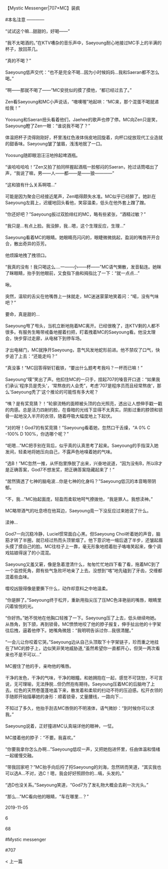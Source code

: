 <br/><br/>【Mystic Messenger|707×MC】装疯<br/><br/>#本名注意 ————<br/><br/>“试试这个嘛...甜甜的，好喝——”<br/><br/>“我不太喝酒的。”在KTV嘈杂的音乐声中，Saeyoung耐心地接过MC手上的半满的杯子，放回茶几。<br/><br/>“真的不喝？”<br/><br/>Saeyoung低声交代：“也不是完全不喝...因为小时候妈妈...我和Saeran都不怎么喝。”<br/><br/>“啊——那就不喝了——”MC安抚似的摸了摸他，“都已经过去了。”<br/><br/>Zen看Saeyoung和MC小声说话，“嗷噢喔”地起哄：“MC来，那个混蛋不喝就递给我！”<br/><br/>Yoosung和Saeran扭头看着他们，Jaehee的歌声也停了停。MC向Zen只是笑，Saeyoung瞪了Zen一眼：“谁说我不喝了？”<br/><br/>体温把杯子烫得刚刚好，杯里浅红色液体俏皮地回旋着，向杯口绽放现代工业造就的甜香味。Saeyoung皱了皱眉，浅浅地抿了一口。<br/><br/>Yoosung随即眼泪汪汪地拎起啤酒瓶。<br/><br/>“诶哈哈哈哈！”Zen又拍了拍同样握起酒瓶一脸郁闷的Saeran，抢过话筒唱出了声，“我说了嘛，男——人——都——是——狼————”<br/><br/>“这和狼有什么关系啊喂...”<br/><br/>可能是因为聚会已经接近尾声，Zen唱得颇失水准。MC似乎已经醉了。她趴在Saeyoung左肩上，迟缓地回头看他，笑容温柔，低头在他外套上蹭了蹭。<br/><br/>“你还好吧？”Saeyoung扳过双脸绯红的MC，略有些紧张，“酒精过敏？”<br/><br/>“我只是...有点上脸。我没醉，我...嗯，这个生理反应，生理...”<br/><br/>Saeyoung看着MC的眼睛。她眼睛亮闪闪的，眼睫微微挑起，盈润的嘴唇开开合合，散出奇异的芬芳。<br/><br/>他烦躁地拽了拽领口。<br/><br/>“我真的没有！我只喝这么....一——小——杯——”MC语气懒散，发音黏连。她眯了眯眼睛，抬手到他眼前，又食指下曲和拇指比了一下：“就一点点...”<br/><br/>啾。<br/><br/>突然，温软的舌尖在他嘴唇上一抹就走，MC迷迷蒙蒙地笑着问：“喏，没有气味吧？”<br/><br/>要命，真是甜的...<br/><br/>Saeyoung甩了甩头，当机立断地拖着MC离开。已经很晚了，连KTV剩的人都不很多。有服务生略带戒备地握着扫把，盯着拽着MC的Saeyoung看。他没太理会，快步穿过走廊，从电梯下到停车场。<br/><br/>才出电梯门，MC就挣开Saeyoung，意气风发地蛇形前进。他不禁叹了口气，快步追了上去：“还能走吗？”<br/><br/>“真没事！”MC回答得斩钉截铁，“要出什么题考考我吗？一杯而已嘛！”<br/><br/>Saeyoung“噗”笑出了声。他扣住MC的一只手，捏起707的嗓音开口道：“如果我们承认'程序员是秃头'，'常熬夜的人会秃”，考虑'707是程序员而且经常熬夜'，那么'Saeyoung秃了'这个推论的可能性有多大呢？<br/><br/>“咦？是有奖竞猜？！”轮廓流畅的面颊被头顶的白光照亮，透出让人想伸手戳一戳的肉感。总是活力四射的脸，在昏暗的光线下显得不太真实。阴影过重的脖颈和锁骨一起地没入半开的衣领，随着呼吸大幅度地上下起伏。<br/><br/>“对的呀！God7的有奖竞猜！”Saeyoung看着她，忽然口干舌燥，“A 0% C -100% D 100%，你选哪个呢？”<br/><br/>“呃嗯...”MC把手别在背后，似乎真的认真思考了起来。Saeyoung的手指深入她发间，轻柔地将她压向自己，不露声色地嗅着她的气味。<br/><br/>“选B！”MC忽然一推，从怀抱里挣脱了出来，兴奋地说道，“因为没有B，所以B才是正确答案，God7不想发奖，把正确答案隐藏起来了！”<br/><br/>“居然猜透了七神的脑电波...你是七神的化身吗？”Saeyoung低沉的本音略带阴郁。<br/><br/>“不，我...”MC抬起面庞，轻盈而柔软地呵气撩拨他，“我是罪人。我想渎神。”<br/><br/>MC略带酒气的吐息喷在他耳边，Saeyoung竟一下没反应过来她说了什么。<br/><br/>渎神...<br/><br/>God7一向沉稳冷静，Luciel惯常面白心黑。但Saeyoung Choi听着她的声音，脑筋才转了半圈，就已经过热而头顶冒烟了。他下意识地一缩后退了半步，还皱起眉头摸了摸自己的脸。MC往柱子上一靠，毫无形象地捂着肚子咯咯笑起来，像个调戏姑娘得逞了的小混混。<br/><br/>Saeyoung又羞又窘，像是急着澄清什么，匆匆忙忙地四下看了看，拖着MC到了一个监控死角，颇有些气急败坏地亲了上去。没想到“喀”地先磕到了牙齿，交缠都混着些血味。<br/><br/>噬咬凶狠得像是要撕下什么，动作却意料之中地温柔。<br/><br/>“你是醉了。”Saeyoung终于松开，重新用指尖压了压MC色泽艳丽的嘴唇，眼睛里闪着愉悦的光。<br/><br/>“你好热。”她不悦地在他胸口轻推了一下。Saeyoung压了上去，低头继续吻她。从唇角，到下颌，再到锁骨。MC愤愤地咬了他的脖子报复，伸手扯出他的十字架往后拽，逼着他停下。她嘴角微翘：“我明明告诉过你...我很清醒。”<br/><br/>“一会儿让你咬着它哭。”Saeyoung边从自己头顶取下十字架链子，珍而重之地挂在了MC的脖子上，边似笑非笑地威胁道,“虽然希望你一直都开心，但哭一两次看来也不是不可以...”<br/><br/>MC握住了他的手，亲吻他的嘴唇。<br/><br/>干净的发色，干净的气味，干净的眼瞳。和她拥抱在一起，感觉不可饶恕，不可言说，无可理喻，无法挣脱...但仍然抱有期待。Saeyoung压着MC的后脑吻了上去。红色的天然卷蓬蓬地盖下来，散发着和柔软的扫动不符的压迫感。松开衣领的手随即开始描摹她的身形：顺着锁骨，丈量腰线，一路向下...<br/><br/>不知过了多久，他抬手刮去MC唇侧的不明液体，语气微妙：“到时候你可以求我。”<br/><br/>Saeyoung说着，正好撞进MC认真端详他的眼神，一怔。<br/><br/>MC搂着他的脖子：“不要。我喜欢。”<br/><br/>“你要我拿你怎么办啊...”Saeyoung低叹一声，又把她抱进怀里，任由体温和情绪一起缓慢交融。<br/><br/>“带我回家吧？”MC抬手向后捋了捋Saeyoung的刘海，忽然转而笑道，“其实我也可以选A...不对，选C！嗯，我会好好照顾你的...嗝，头发的。”<br/><br/>“选D也没关系。”Saeyoung笑道，“God7为了发礼物大概会去剃一次光头。”<br/><br/>“那么...”MC看向他的眼睛，“车在哪里...？”<br/><br/>2019-11-05<br/><br/>6<br/><br/>68<br/><br/>#Mystic messenger<br/><br/>#707<br/><br/>< 上一篇<br/><br/>